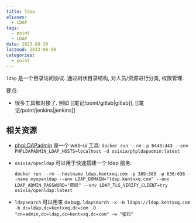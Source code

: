 ```yaml
---
title: ldap
aliases:
  - LDAP
tags:
  - point
  - LDAP
date: 2023-08-30
lastmod: 2023-08-30
categories:
  - point
---
```


`ldap` 是一个目录访问协议. 通过树状目录结构, 对人员/资源进行分类, 权限管理.

要点:

- 很多工具都对接了. 例如 [[笔记/point/gitlab|gitlab]], [[笔记/point/jenkins|jenkins]]

## 相关资源

- [phpLDAPadmin](https://github.com/leenooks/phpLDAPadmin) 是一个 web-ui 工具:  `docker run --rm -p 6443:443 --env PHPLDAPADMIN_LDAP_HOSTS=localhost -d osixia/phpldapadmin:latest`
- `osixia/openldap` 可以用于快速搭建一个 ldap 服务.

    ```shell
    docker run --rm --hostname ldap.kentxxq.com -p 389:389 -p 636:636 --name myopenldap --env LDAP_DOMAIN="ldap.kentxxq.com" --env LDAP_ADMIN_PASSWORD="密码" --env LDAP_TLS_VERIFY_CLIENT=try osixia/openldap:latest
    ```

- `ldapsearch` 可以用来 debug. `ldapsearch -x -H ldaps://ldap.kentxxq.com -b dc=ldap,dc=kentxxq,dc=com -D "cn=admin,dc=ldap,dc=kentxxq,dc=com" -w "密码"`
